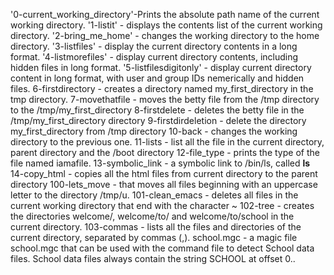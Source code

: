 '0-current_working_directory'-Prints the absolute path name of the current working directory.
'1-listit' - displays the contents list of the current working directory.
'2-bring_me_home' - changes the working directory to the home directory.
'3-listfiles' - display the current directory contents in a long format.
'4-listmorefiles' - display current directory contents, including hidden files in long format.
'5-listfilesdigitonly' - display current directory content in long format, with user and group IDs nemerically and hidden files.
6-firstdirectory - creates a directory named my_first_directory in the tmp directory.
7-movethatfile - moves the betty file from the /tmp directory to the /tmp/my_first_directory
8-firstdelete - deletes the betty file in the /tmp/my_first_directory directory
9-firstdirdeletion - delete the directory my_first_directory from /tmp directory
10-back - changes the working directory to the previous one.
11-lists - list all the file in the current directory, parent directory and the /boot directory
12-file_type - prints the type of the file named iamafile.
13-symbolic_link - a symbolic link to /bin/ls, called __ls__
14-copy_html - copies all the html files from current directory to the parent directory
100-lets_move - that moves all files beginning with an uppercase letter to the directory /tmp/u.
101-clean_emacs - deletes all files in the current working directory that end with the character ~
102-tree - creates the directories welcome/, welcome/to/ and welcome/to/school in the current directory.
103-commas - lists all the files and directories of the current directory, separated by commas (,).
school.mgc - a magic file school.mgc that can be used with the command file to detect School data files. School data files always contain the string SCHOOL at offset 0.. 
